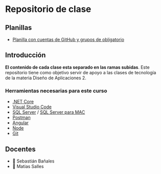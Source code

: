 # Repositorio de clase

## Planillas

- [Planilla con cuentas de GitHub y grupos de obligatorio](https://docs.google.com/spreadsheets/d/1bLGm9OaKtU-h75YThEI3SMGPkhzEKzBQqGd4hjxmsp0/edit?usp=sharing)


## Introducción

**El contenido de cada clase esta separado en las ramas subidas**. Este repositorio tiene como objetivo servir de apoyo a las clases de tecnología de la materia Diseño de Aplicaciones 2.


### Herramientas necesarias para este curso

- [.NET Core](https://dotnet.microsoft.com/download)
- [Visual Studio Code](https://code.visualstudio.com/)
- [SQL Server](https://www.microsoft.com/es-es/sql-server/sql-server-downloads) / [SQL Server para MAC](https://docs.microsoft.com/en-us/sql/linux/quickstart-install-connect-docker?view=sql-server-ver15&pivots=cs1-bash)
- [Postman](https://www.postman.com/)
- [Angular](https://angular.io/)
- [Node](https://nodejs.org/es/)
- [Git](https://git-scm.com/)

## Docentes

- :space_invader: Sebastián Bañales
- :space_invader: Matias Salles
